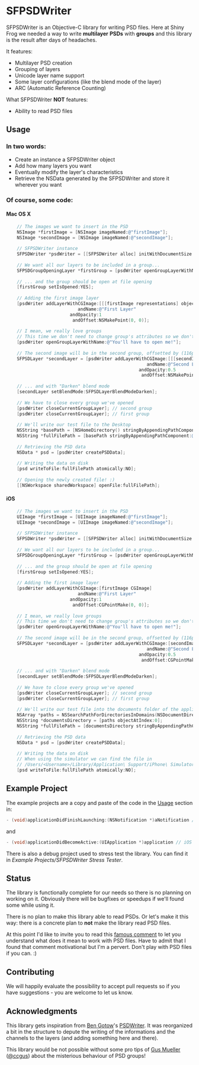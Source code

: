 # SFPSDWriter

SFPSDWriter is an Objective-C library for writing PSD files. Here at Shiny Frog we needed a way to write **multilayer** **PSDs** with **groups** and this library is the result after days of headaches.

It features:

* Multilayer PSD creation
* Grouping of layers
* Unicode layer name support
* Some layer configurations (like the blend mode of the layer)
* ARC (Automatic Reference Counting)

What SFPSDWriter **NOT** features:

* Ability to read PSD files

## Usage

### In two words:

* Create an instance a SFPSDWriter object
* Add how many layers you want
* Eventually modify the layer's characteristics
* Retrieve the NSData generated by the SFPSDWriter and store it wherever you want

### Of course, some code:

#### Mac OS X

```Objective-C
    // The images we want to insert in the PSD
    NSImage *firstImage = [NSImage imageNamed:@"firstImage"];
    NSImage *secondImage = [NSImage imageNamed:@"secondImage"];
    
    // SFPSDWriter instance
    SFPSDWriter *psdWriter = [[SFPSDWriter alloc] initWithDocumentSize: NSSizeToCGSize(firstImage.size)];
    
    // We want all our layers to be included in a group...
    SFPSDGroupOpeningLayer *firstGroup = [psdWriter openGroupLayerWithName:@"We ♥ groups!"];
    
    // ... and the group should be open at file opening
    [firstGroup setIsOpened:YES];
    
    // Adding the first image layer
    [psdWriter addLayerWithCGImage:[[[firstImage representations] objectAtIndex:0] CGImage]
                           andName:@"First Layer"
                        andOpacity:1
                         andOffset:NSMakePoint(0, 0)];
    
    // I mean, we really love groups
    // This time we don't need to change group's attributes so we don't store the reference
    [psdWriter openGroupLayerWithName:@"You'll have to open me!"];
    
    // The second image will be in the second group, offsetted by (116px, 66px), semi-transparent...
    SFPSDLayer *secondLayer = [psdWriter addLayerWithCGImage:[[[secondImage representations] objectAtIndex:0] CGImage]
                                                     andName:@"Second Layer"
                                                  andOpacity:0.5
                                                   andOffset:NSMakePoint(116, 66)];
    
    // ... and with "Darken" blend mode
    [secondLayer setBlendMode:SFPSDLayerBlendModeDarken];
    
    // We have to close every group we've opened
    [psdWriter closeCurrentGroupLayer]; // second group
    [psdWriter closeCurrentGroupLayer]; // first group
    
    // We'll write our test file to the Desktop
    NSString *basePath = [NSHomeDirectory() stringByAppendingPathComponent:@"Desktop"];
    NSString *fullFilePath = [basePath stringByAppendingPathComponent:@"SFPSDWriter Test File.psd"];
    
    // Retrieving the PSD data
    NSData * psd = [psdWriter createPSDData];
    
    // Writing the data on disk
    [psd writeToFile:fullFilePath atomically:NO];
    
    // Opening the newly created file! :)
    [[NSWorkspace sharedWorkspace] openFile:fullFilePath];
```

#### iOS

```Objective-C
    // The images we want to insert in the PSD
    UIImage *firstImage = [UIImage imageNamed:@"firstImage"];
    UIImage *secondImage = [UIImage imageNamed:@"secondImage"];
    
    // SFPSDWriter instance
    SFPSDWriter *psdWriter = [[SFPSDWriter alloc] initWithDocumentSize:firstImage.size];
    
    // We want all our layers to be included in a group...
    SFPSDGroupOpeningLayer *firstGroup = [psdWriter openGroupLayerWithName:@"We ♥ groups!"];
    
    // ... and the group should be open at file opening
    [firstGroup setIsOpened:YES];
    
    // Adding the first image layer
    [psdWriter addLayerWithCGImage:[firstImage CGImage]
                           andName:@"First Layer"
                        andOpacity:1
                         andOffset:CGPointMake(0, 0)];
    
    // I mean, we really love groups
    // This time we don't need to change group's attributes so we don't store the reference
    [psdWriter openGroupLayerWithName:@"You'll have to open me!"];
    
    // The second image will be in the second group, offsetted by (116px, 66px), semi-transparent...
    SFPSDLayer *secondLayer = [psdWriter addLayerWithCGImage:[secondImage CGImage]
                                                     andName:@"Second Layer"
                                                  andOpacity:0.5
                                                   andOffset:CGPointMake(116, 66)];
    
    // ... and with "Darken" blend mode
    [secondLayer setBlendMode:SFPSDLayerBlendModeDarken];
    
    // We have to close every group we've opened
    [psdWriter closeCurrentGroupLayer]; // second group
    [psdWriter closeCurrentGroupLayer]; // first group
    
    // We'll write our test file into the documents folder of the application
    NSArray *paths = NSSearchPathForDirectoriesInDomains(NSDocumentDirectory, NSUserDomainMask, YES);
    NSString *documentsDirectory = [paths objectAtIndex:0];
    NSString *fullFilePath = [documentsDirectory stringByAppendingPathComponent:@"SFPSDWriter Test File.psd"];
    
    // Retrieving the PSD data
    NSData * psd = [psdWriter createPSDData];
    
    // Writing the data on disk
    // When using the simulator we can find the file in
    // /Users/<Username>/Library/Application\ Support/iPhone\ Simulator/<Simulator Version>/Applications/<Application>/Documents
    [psd writeToFile:fullFilePath atomically:NO];
```

## Example Project

The example projects are a copy and paste of the code in the [Usage](https://github.com/shinyfrog/SFPSDWriter#usage) section in:

```Objective-C
- (void)applicationDidFinishLaunching:(NSNotification *)aNotification // Mac OS X
```

and

```Objective-C
- (void)applicationDidBecomeActive:(UIApplication *)application // iOS
```

There is also a debug project used to stress test the library. You can find it in *Example Projects/SFPSDWriter Stress Tester*.

## Status

The library is functionally complete for our needs so there is no planning on working on it. Obviously there will be bugfixes or speedups if we'll found some while using it.

There is no plan to make this library able to read PSDs. Or let's make it this way: there is a concrete plan to **not** make the library read PSD files.

At this point I'd like to invite you to read this [famous comment](https://code.google.com/p/xee/source/browse/XeePhotoshopLoader.m#108) to let you understand what does it mean to work with PSD files. Have to admit that I found that comment motivational but I'm a pervert. Don't play with PSD files if you can. :)

## Contributing

We will happily evaluate the possibility to accept pull requests so if you have suggestions - you are welcome to let us know.

## Acknowledgments

This library gets inspiration from [Ben Gotow](https://github.com/bengotow)'s [PSDWriter](https://github.com/bengotow/PSDWriter). It was reorganized a bit in the structure to depute the writing of the informations and the channels to the layers (and adding something here and there).

This library would be not possible without some pro tips of [Gus Mueller](https://github.com/ccgus) ([@ccgus](https://twitter.com/ccgus)) about the misterious behaviour of PSD groups!
